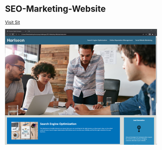 # SEO-Marketing-Website
[Visit Sit](https://dhatton01.github.io/SEO-Marketing-Website/)

![Screenshot](/assets/Screenshot.png)
